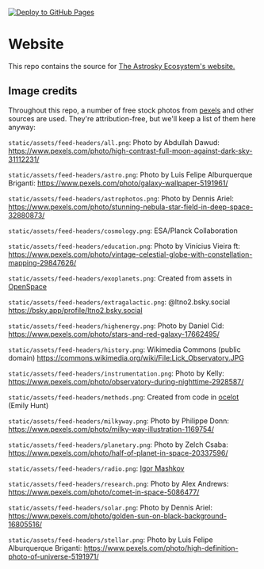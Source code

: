 [![Deploy to GitHub Pages](https://github.com/bluesky-astronomy/website/actions/workflows/deploy.yml/badge.svg)](https://github.com/bluesky-astronomy/website/actions/workflows/deploy.yml)


# Website

This repo contains the source for [The Astrosky Ecosystem's website.](https://astrosky.eco)


## Image credits

Throughout this repo, a number of free stock photos from [pexels](https://www.pexels.com) and other sources are used. They're attribution-free, but we'll keep a list of them here anyway:


`static/assets/feed-headers/all.png`: Photo by Abdullah Dawud: https://www.pexels.com/photo/high-contrast-full-moon-against-dark-sky-31112231/

`static/assets/feed-headers/astro.png`: Photo by Luis Felipe Alburquerque Briganti: https://www.pexels.com/photo/galaxy-wallpaper-5191961/

`static/assets/feed-headers/astrophotos.png`: Photo by Dennis Ariel: https://www.pexels.com/photo/stunning-nebula-star-field-in-deep-space-32880873/

`static/assets/feed-headers/cosmology.png`: ESA/Planck Collaboration

`static/assets/feed-headers/education.png`: Photo by Vinícius Vieira ft: https://www.pexels.com/photo/vintage-celestial-globe-with-constellation-mapping-29847626/

`static/assets/feed-headers/exoplanets.png`: Created from assets in [OpenSpace](https://www.openspaceproject.com/)

`static/assets/feed-headers/extragalactic.png`: @ltno2.bsky.social https://bsky.app/profile/ltno2.bsky.social

`static/assets/feed-headers/highenergy.png`: Photo by Daniel Cid: https://www.pexels.com/photo/stars-and-red-galaxy-17662495/

`static/assets/feed-headers/history.png`: Wikimedia Commons (public domain) https://commons.wikimedia.org/wiki/File:Lick_Observatory.JPG

`static/assets/feed-headers/instrumentation.png`: Photo by Kelly: https://www.pexels.com/photo/observatory-during-nighttime-2928587/

`static/assets/feed-headers/methods.png`: Created from code in [ocelot](github.com/emilyhunt/ocelot) (Emily Hunt)

`static/assets/feed-headers/milkyway.png`: Photo by Philippe Donn: https://www.pexels.com/photo/milky-way-illustration-1169754/

`static/assets/feed-headers/planetary.png`: Photo by Zelch Csaba: https://www.pexels.com/photo/half-of-planet-in-space-20337596/

`static/assets/feed-headers/radio.png`: [Igor Mashkov](https://www.pexels.com/photo/radio-telescope-under-bright-starry-sky-6325003/)

`static/assets/feed-headers/research.png`: Photo by Alex Andrews: https://www.pexels.com/photo/comet-in-space-5086477/

`static/assets/feed-headers/solar.png`: Photo by Dennis Ariel: https://www.pexels.com/photo/golden-sun-on-black-background-16805516/

`static/assets/feed-headers/stellar.png`: Photo by Luis Felipe Alburquerque Briganti: https://www.pexels.com/photo/high-definition-photo-of-universe-5191971/